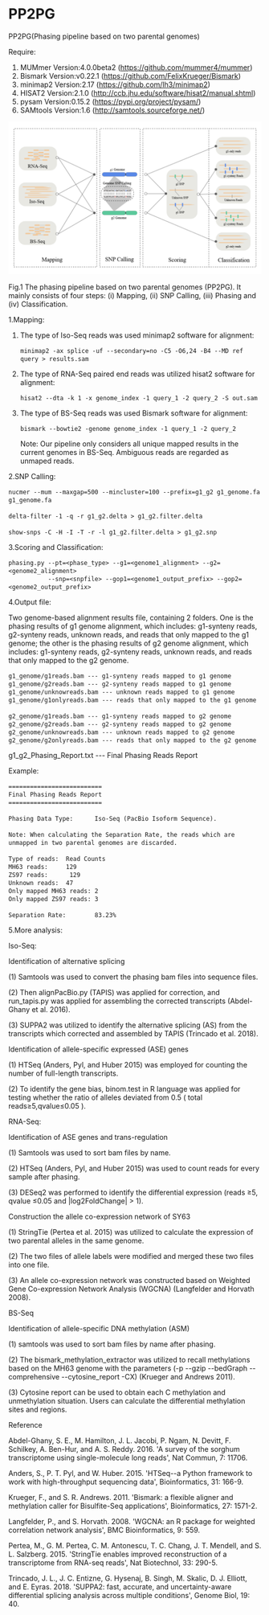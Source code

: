 # PP2PG

PP2PG(Phasing pipeline based on two parental genomes)


Require: 
  
  1) MUMmer     Version:4.0.0beta2 (https://github.com/mummer4/mummer)
  2) Bismark    Version:v0.22.1    (https://github.com/FelixKrueger/Bismark)
  3) minimap2   Version:2.17       (https://github.com/lh3/minimap2)
  4) HISAT2     Version:2.1.0      (http://ccb.jhu.edu/software/hisat2/manual.shtml)
  5) pysam      Version:0.15.2     (https://pypi.org/project/pysam/)     
  6) SAMtools   Version:1.6        (http://samtools.sourceforge.net/)  

![image1](https://github.com/jia-wu-feng/PP2PG/blob/master/img/img1.png)

Fig.1 The phasing pipeline based on two parental genomes (PP2PG). It mainly consists of four steps: (i) Mapping, (ii) SNP Calling, (iii) Phasing and (iv) Classification.

1.Mapping:

1) The type of Iso-Seq reads was used minimap2 software for alignment:

       minimap2 -ax splice -uf --secondary=no -C5 -O6,24 -B4 --MD ref query > results.sam      

2) The type of RNA-Seq paired end reads was utilized hisat2 software for alignment:

       hisat2 --dta -k 1 -x genome_index -1 query_1 -2 query_2 -S out.sam

3) The type of BS-Seq reads was used Bismark software for alignment:
      
       bismark --bowtie2 -genome genome_index -1 query_1 -2 query_2
    Note: Our pipeline only considers all unique mapped results in the current genomes in BS-Seq. Ambiguous reads are regarded 
    as unmaped reads. 



2.SNP Calling:

    nucmer --mum --maxgap=500 --mincluster=100 --prefix=g1_g2 g1_genome.fa g1_genome.fa
    
    delta-filter -1 -q -r g1_g2.delta > g1_g2.filter.delta
    
    show-snps -C -H -I -T -r -l g1_g2.filter.delta > g1_g2.snp


3.Scoring and Classification:

    phasing.py --pt=<phase_type> --g1=<genome1_alignment> --g2=<genome2_alignment> 
               --snp=<snpfile> --gop1=<genome1_output_prefix> --gop2=<genome2_output_prefix>

4.Output file:

Two genome-based alignment results file, containing 2 folders. One is the phasing results of g1 genome alignment, which includes: g1-synteny reads, g2-synteny reads, unknown reads, and reads that only mapped to the g1 genome; the other is the phasing results of g2 genome alignment, which includes: g1-synteny reads, g2-synteny reads, unknown reads, and reads that only mapped to the g2 genome.

    g1_genome/g1reads.bam --- g1-synteny reads mapped to g1 genome
    g1_genome/g2reads.bam --- g2-synteny reads mapped to g1 genome
    g1_genome/unknowreads.bam --- unknown reads mapped to g1 genome
    g1_genome/g1onlyreads.bam --- reads that only mapped to the g1 genome
    
    g2_genome/g1reads.bam --- g1-synteny reads mapped to g2 genome
    g2_genome/g2reads.bam --- g2-synteny reads mapped to g2 genome
    g2_genome/unknowreads.bam --- unknown reads mapped to g2 genome
    g2_genome/g2onlyreads.bam --- reads that only mapped to the g2 genome


g1_g2_Phasing_Report.txt --- Final Phasing Reads Report

Example:

    ==========================
    Final Phasing Reads Report
    ==========================
    
    Phasing Data Type:      Iso-Seq (PacBio Isoform Sequence).
    
    Note: When calculating the Separation Rate, the reads which are unmapped in two parental genomes are discarded.
    
    Type of reads:  Read Counts
    MH63 reads:     129
    ZS97 reads:      129
    Unknown reads:  47
    Only mapped MH63 reads: 2
    Only mapped ZS97 reads: 3
    
    Separation Rate:        83.23%

5.More analysis:

Iso-Seq:

Identification of alternative splicing

(1) Samtools was used to convert the phasing bam files into sequence files. 

(2) Then alignPacBio.py (TAPIS) was applied for correction, and run_tapis.py was applied for assembling the corrected transcripts (Abdel-Ghany et al. 2016). 

(3) SUPPA2 was utilized to identify the alternative splicing (AS) from the transcripts which corrected and assembled by TAPIS (Trincado et al. 2018). 

Identification of allele-specific expressed (ASE) genes

(1) HTSeq (Anders, Pyl, and Huber 2015) was employed for counting the number of full-length transcripts. 

(2) To identify the gene bias, binom.test in R language was applied for testing whether the ratio of alleles deviated from 0.5 ( total reads≥5,qvalue≤0.05 ).

RNA-Seq:

Identification of ASE genes and trans-regulation

(1) Samtools was used to sort bam files by name.

(2) HTSeq (Anders, Pyl, and Huber 2015) was used to count reads for every sample after phasing. 

(3) DESeq2 was performed to identify the differential expression (reads ≥5, qvalue ≤0.05 and |log2FoldChange| > 1).

Construction the allele co-expression network of SY63

(1) StringTie (Pertea et al. 2015) was utilized to calculate the expression of two parental alleles in the same genome. 

(2) The two files of allele labels were modified and merged these two files into one file. 

(3) An allele co-expression network was constructed based on Weighted Gene Co-expression Network Analysis (WGCNA) (Langfelder and Horvath 2008).

BS-Seq

Identification of allele-specific DNA methylation (ASM)

(1) samtools was used to sort bam files by name after phasing. 

(2) The bismark_methylation_extractor was utilized to recall methylations based on the MH63 genome with the parameters (-p --gzip --bedGraph --comprehensive --cytosine_report -CX) (Krueger and Andrews 2011). 

(3) Cytosine report can be used to obtain each C methylation and unmethylation situation. Users can calculate the differential methylation sites and regions.


Reference

Abdel-Ghany, S. E., M. Hamilton, J. L. Jacobi, P. Ngam, N. Devitt, F. Schilkey, A. Ben-Hur, and A. S. Reddy. 2016. 'A survey of the sorghum transcriptome using single-molecule long reads', Nat Commun, 7: 11706.

Anders, S., P. T. Pyl, and W. Huber. 2015. 'HTSeq--a Python framework to work with high-throughput sequencing data', Bioinformatics, 31: 166-9.

Krueger, F., and S. R. Andrews. 2011. 'Bismark: a flexible aligner and methylation caller for Bisulfite-Seq applications', Bioinformatics, 27: 1571-2.

Langfelder, P., and S. Horvath. 2008. 'WGCNA: an R package for weighted correlation network analysis', BMC Bioinformatics, 9: 559.

Pertea, M., G. M. Pertea, C. M. Antonescu, T. C. Chang, J. T. Mendell, and S. L. Salzberg. 2015. 'StringTie enables improved reconstruction of a transcriptome from RNA-seq reads', Nat Biotechnol, 33: 290-5.

Trincado, J. L., J. C. Entizne, G. Hysenaj, B. Singh, M. Skalic, D. J. Elliott, and E. Eyras. 2018. 'SUPPA2: fast, accurate, and uncertainty-aware differential splicing analysis across multiple conditions', Genome Biol, 19: 40.
